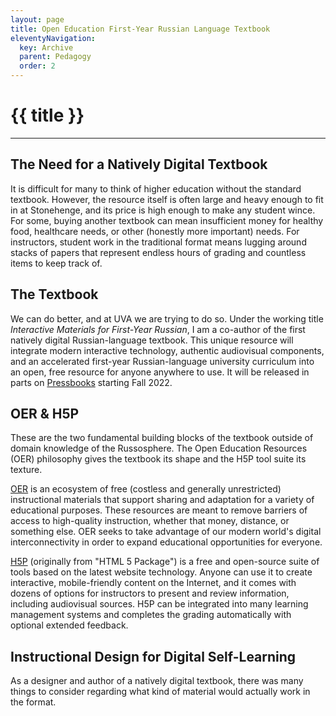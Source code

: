 ```yaml
---
layout: page
title: Open Education First-Year Russian Language Textbook
eleventyNavigation:
  key: Archive 
  parent: Pedagogy
  order: 2
---
```

# {{ title }}
___
## The Need for a Natively Digital Textbook

It is difficult for many to think of higher education without the standard textbook. However, the resource itself is often large and heavy enough to fit in at Stonehenge, and its price is high enough to make any student wince. For some, buying another textbook can mean insufficient money for healthy food, healthcare needs, or other (honestly more important) needs. For instructors, student work in the traditional format means lugging around stacks of papers that represent endless hours of grading and countless items to keep track of.

## The Textbook

We can do better, and at UVA we are trying to do so. Under the working title *Interactive Materials for First-Year Russian*, I am a co-author of the first natively digital Russian-language textbook. This unique resource will integrate modern interactive technology, authentic audiovisual components, and an accelerated first-year Russian-language university curriculum into an open, free resource for anyone anywhere to use. It will be released in parts on [Pressbooks](https://pressbooks.com/) starting Fall 2022.

## OER & H5P

These are the two fundamental building blocks of the textbook outside of domain knowledge of the Russosphere. The Open Education Resources (OER) philosophy gives the textbook its shape and the H5P tool suite its texture. 

[OER](https://www.oercommons.org/) is an ecosystem of free (costless and generally unrestricted) instructional materials that support sharing and adaptation for a variety of educational purposes. These resources are meant to remove barriers of access to high-quality instruction, whether that money, distance, or something else. OER seeks to take advantage of our modern world's digital interconnectivity in order to expand educational opportunities for everyone.

[H5P](https://h5p.org/) (originally from "HTML 5 Package") is a free and open-source suite of tools based on the latest website technology. Anyone can use it to create interactive, mobile-friendly content on the Internet, and it comes with dozens of options for instructors to present and review information, including audiovisual sources. H5P can be integrated into many learning management systems and completes the grading automatically with optional extended feedback.

## Instructional Design for Digital Self-Learning

As a designer and author of a natively digital textbook, there was many things to consider regarding what kind of material would actually work in the format.
